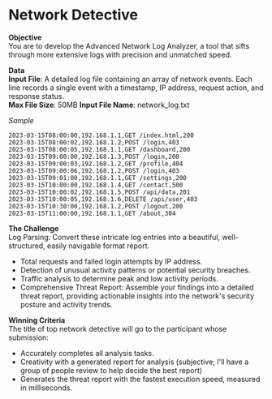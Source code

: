 # Network Detective

**Objective**</br>
You are to develop the Advanced Network Log Analyzer, a tool that sifts through more extensive logs with precision and unmatched speed.

**Data**</br>
**Input File**: A detailed log file containing an array of network events. Each line records a single event with a timestamp, IP address, request action, and response status.</br>
**Max File Size**: 50MB
**Input File Name**: network_log.txt

*Sample*

```
2023-03-15T08:00:00,192.168.1.1,GET /index.html,200
2023-03-15T08:00:02,192.168.1.2,POST /login,403
2023-03-15T08:00:05,192.168.1.1,GET /dashboard,200
2023-03-15T09:00:00,192.168.1.3,POST /login,200
2023-03-15T09:00:03,192.168.1.2,GET /profile,404
2023-03-15T09:00:06,192.168.1.2,POST /login,403
2023-03-15T09:01:00,192.168.1.1,GET /settings,200
2023-03-15T10:00:00,192.168.1.4,GET /contact,500
2023-03-15T10:00:02,192.168.1.5,POST /api/data,201
2023-03-15T10:00:05,192.168.1.6,DELETE /api/user,403
2023-03-15T10:30:00,192.168.1.2,POST /logout,200
2023-03-15T11:00:00,192.168.1.1,GET /about,304
```

**The Challenge**</br>
Log Parsing: Convert these intricate log entries into a beautiful, well-structured, easily navigable format report.

* Total requests and failed login attempts by IP address.
* Detection of unusual activity patterns or potential security breaches.
* Traffic analysis to determine peak and low activity periods.
* Comprehensive Threat Report: Assemble your findings into a detailed threat report, providing actionable insights into the network's security posture and activity trends.

**Winning Criteria**</br>
The title of top network detective will go to the participant whose submission:

* Accurately completes all analysis tasks.
* Creativity with a generated report for analysis (subjective; I'll have a group of people review to help decide the best report)
* Generates the threat report with the fastest execution speed, measured in milliseconds.
